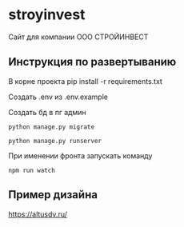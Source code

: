 # stroyinvest

Сайт для компании ООО СТРОЙИНВЕСТ

## Инструкция по развертыванию

В корне проекта pip install -r requirements.txt 

Создать .env из .env.example

Создать бд в пг админ

```shell
python manage.py migrate
```

```shell
python manage.py runserver
```

При именении фронта запускать команду
```shell
npm run watch
```

## Пример дизайна

https://altusdv.ru/
